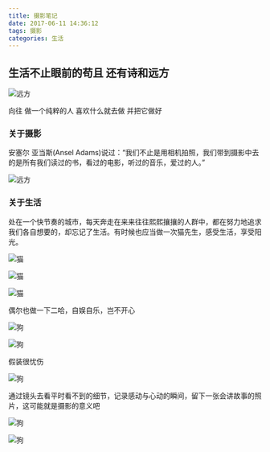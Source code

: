 ```yaml
---
title: 摄影笔记
date: 2017-06-11 14:36:12
tags: 摄影
categories: 生活
---
```

## 生活不止眼前的苟且 还有诗和远方
![远方](/img/yf.JPG)

向往 做一个纯粹的人 喜欢什么就去做 并把它做好

###  关于摄影
安塞尔 亚当斯(Ansel Adams)说过：“我们不止是用相机拍照，我们带到摄影中去的是所有我们读过的书，看过的电影，听过的音乐，爱过的人。”

![远方](/img/sunf.JPG)

### 关于生活
处在一个快节奏的城市，每天奔走在来来往往熙熙攘攘的人群中，都在努力地追求我们各自想要的，却忘记了生活。有时候也应当做一次猫先生，感受生活，享受阳光。

![猫](/img/DSC_1491.JPG)

![猫](/img/DSC_1495.JPG)

![猫](/img/DSC_1517.JPG)

偶尔也做一下二哈，自娱自乐，岂不开心

![狗](/img/DSC_1505.JPG)

![狗](/img/DSC_1521.JPG)

假装很忧伤

![狗](/img/DSC_1498.JPG)

通过镜头去看平时看不到的细节，记录感动与心动的瞬间，留下一张会讲故事的照片，这可能就是摄影的意义吧

![狗](/img/DSC_0052.JPG)

![狗](/img/DSC_0238.JPG)

